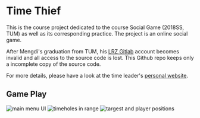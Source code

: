 # Time Thief

This is the course project dedicated to the course Social Game (2018SS, TUM) as well as its corresponding practice. The project is an online social game.

After Mengdi's graduation from TUM, his [LRZ Gitlab](https://gitlab.lrz.de/users/sign_in) account becomes invalid and all access to the source code is lost. This Github repo keeps only a incomplete copy of the source code.

For more details, please have a look at the time leader's [personal website](https://alexanderepple.de/portfolio/time-thief/).

## Game Play
![main menu UI](https://user-images.githubusercontent.com/34072813/150657890-4990ef86-734d-4643-b6a5-24b9fa68c540.jpeg)
![timeholes in range](https://user-images.githubusercontent.com/34072813/150657894-3e0e51cb-db20-473f-abb6-f08cf9ee5b22.jpeg)
![targest and player positions](https://user-images.githubusercontent.com/34072813/150657897-cd9bde88-0579-4bbc-b8b3-4c753fdff609.jpeg)
